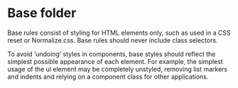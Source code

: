 # Base folder
Base rules consist of styling for HTML elements only, such as used in a CSS reset or Normalize.css. Base rules should never include class selectors.

To avoid ‘undoing’ styles in components, base styles should reflect the simplest possible appearance of each element. For example, the simplest usage of the ul element may be completely unstyled, removing list markers and indents and relying on a component class for other applications.